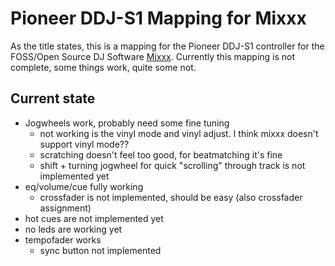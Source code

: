 # Pioneer DDJ-S1 Mapping for Mixxx

As the title states, this is a mapping for the Pioneer DDJ-S1 controller for the FOSS/Open Source DJ Software [Mixxx](https://mixxx.org). Currently this mapping is not complete, some things work, quite some not.


## Current state
- Jogwheels work, probably need some fine tuning
  - not working is the vinyl mode and vinyl adjust. I think mixxx doesn't support vinyl mode??
  - scratching doesn't feel too good, for beatmatching it's fine
  - shift + turning jogwheel for quick "scrolling" through track is not implemented yet
- eq/volume/cue fully working
  - crossfader is not implemented, should be easy (also crossfader assignment)
- hot cues are not implemented yet
- no leds are working yet
- tempofader works
  - sync button not implemented
